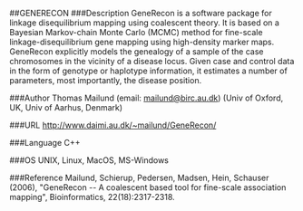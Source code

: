 ##GENERECON
###Description
GeneRecon is a software package for linkage disequilibrium mapping using coalescent theory. It is based on a Bayesian Markov-chain Monte Carlo (MCMC) method for fine-scale linkage-disequilibrium gene mapping using high-density marker maps. GeneRecon explicitly models the genealogy of a sample of the case chromosomes in the vicinity of a disease locus. Given case and control data in the form of genotype or haplotype information, it estimates a number of parameters, most importantly, the disease position.

###Author
Thomas Mailund (email: mailund@birc.au.dk) (Univ of Oxford, UK, Univ of Aarhus, Denmark)

###URL
http://www.daimi.au.dk/~mailund/GeneRecon/

###Language
C++

###OS
UNIX, Linux, MacOS, MS-Windows

###Reference
Mailund, Schierup, Pedersen, Madsen, Hein, Schauser (2006), "GeneRecon -- A coalescent based tool for fine-scale association mapping", Bioinformatics, 22(18):2317-2318.


